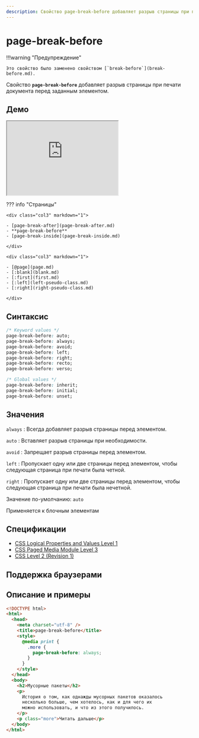 ```yaml
---
description: Свойство page-break-before добавляет разрыв страницы при печати документа перед заданным элементом
---
```


# page-break-before

!!!warning "Предупреждение"

    Это свойство было заменено свойством [`break-before`](break-before.md).

Свойство **`page-break-before`** добавляет разрыв страницы при печати документа перед заданным элементом.

## Демо

<iframe class="interactive is-default-height" height="200" src="https://interactive-examples.mdn.mozilla.net/pages/css/page-break-before.html" title="MDN Web Docs Interactive Example" loading="lazy" data-readystate="complete"></iframe>

??? info "Страницы"

    <div class="col3" markdown="1">

    - [page-break-after](page-break-after.md)
    - **page-break-before**
    - [page-break-inside](page-break-inside.md)

    </div>

    <div class="col3" markdown="1">

    - [@page](page.md)
    - [:blank](blank.md)
    - [:first](first.md)
    - [:left](left-pseudo-class.md)
    - [:right](right-pseudo-class.md)

    </div>

## Синтаксис

```css
/* Keyword values */
page-break-before: auto;
page-break-before: always;
page-break-before: avoid;
page-break-before: left;
page-break-before: right;
page-break-before: recto;
page-break-before: verso;

/* Global values */
page-break-before: inherit;
page-break-before: initial;
page-break-before: unset;
```

## Значения

`always`
: Всегда добавляет разрыв страницы перед элементом.

`auto`
: Вставляет разрыв страницы при необходимости.

`avoid`
: Запрещает разрыв страницы перед элементом.

`left`
: Пропускает одну или две страницы перед элементом, чтобы следующая страница при печати была четной.

`right`
: Пропускает одну или две страницы перед элементом, чтобы следующая страница при печати была нечетной.

Значение по-умолчанию: `auto`

Применяется к блочным элементам

## Спецификации

- [CSS Logical Properties and Values Level 1](https://w3c.github.io/csswg-drafts/css-logical/#page)
- [CSS Paged Media Module Level 3](http://dev.w3.org/csswg/css3-page/#page-break-before)
- [CSS Level 2 (Revision 1)](http://www.w3.org/TR/CSS2/page.html#propdef-page-break-before)

## Поддержка браузерами

<p class="ciu_embed" data-feature="css-page-break" data-periods="future_1,current,past_1,past_2"></p>

## Описание и примеры

```html
<!DOCTYPE html>
<html>
  <head>
    <meta charset="utf-8" />
    <title>page-break-before</title>
    <style>
      @media print {
        .more {
          page-break-before: always;
        }
      }
    </style>
  </head>
  <body>
    <h2>Мусорные пакеты</h2>
    <p>
      История о том, как однажды мусорных пакетов оказалось
      несколько больше, чем хотелось, как и для чего их
      можно использовать, и что из этого получилось.
    </p>
    <p class="more">Читать дальше</p>
  </body>
</html>
```
